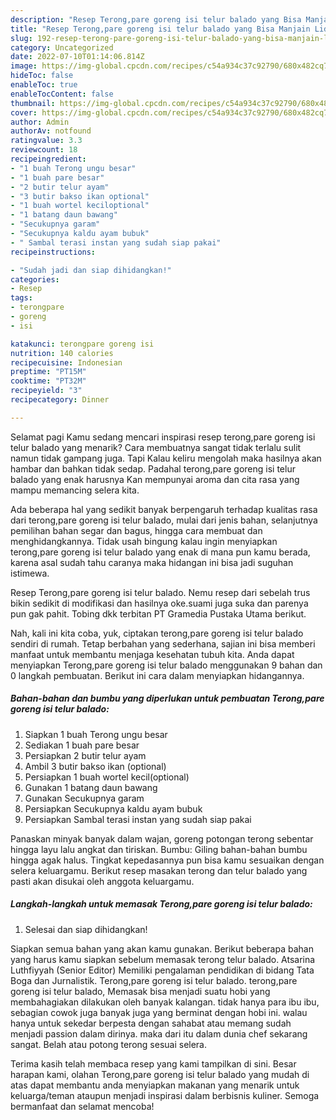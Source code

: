 ```yaml
---
description: "Resep Terong,pare goreng isi telur balado yang Bisa Manjain Lidah"
title: "Resep Terong,pare goreng isi telur balado yang Bisa Manjain Lidah"
slug: 192-resep-terong-pare-goreng-isi-telur-balado-yang-bisa-manjain-lidah
category: Uncategorized
date: 2022-07-10T01:14:06.814Z
image: https://img-global.cpcdn.com/recipes/c54a934c37c92790/680x482cq70/terongpare-goreng-isi-telur-balado-foto-resep-utama.jpg
hideToc: false
enableToc: true
enableTocContent: false
thumbnail: https://img-global.cpcdn.com/recipes/c54a934c37c92790/680x482cq70/terongpare-goreng-isi-telur-balado-foto-resep-utama.jpg
cover: https://img-global.cpcdn.com/recipes/c54a934c37c92790/680x482cq70/terongpare-goreng-isi-telur-balado-foto-resep-utama.jpg
author: Admin
authorAv: notfound
ratingvalue: 3.3
reviewcount: 18
recipeingredient:
- "1 buah Terong ungu besar"
- "1 buah pare besar"
- "2 butir telur ayam"
- "3 butir bakso ikan optional"
- "1 buah wortel keciloptional"
- "1 batang daun bawang"
- "Secukupnya garam"
- "Secukupnya kaldu ayam bubuk"
- " Sambal terasi instan yang sudah siap pakai"
recipeinstructions:

- "Sudah jadi dan siap dihidangkan!"
categories:
- Resep
tags:
- terongpare
- goreng
- isi

katakunci: terongpare goreng isi 
nutrition: 140 calories
recipecuisine: Indonesian
preptime: "PT15M"
cooktime: "PT32M"
recipeyield: "3"
recipecategory: Dinner

---
```



Selamat pagi Kamu sedang mencari inspirasi resep terong,pare goreng isi telur balado yang menarik? Cara membuatnya sangat tidak terlalu sulit namun tidak gampang juga. Tapi Kalau keliru mengolah maka hasilnya akan hambar dan bahkan tidak sedap. Padahal terong,pare goreng isi telur balado yang enak harusnya Kan mempunyai aroma dan cita rasa yang mampu memancing selera kita.


Ada beberapa hal yang sedikit banyak berpengaruh terhadap kualitas rasa dari terong,pare goreng isi telur balado, mulai dari jenis bahan, selanjutnya pemilihan bahan segar dan bagus, hingga cara membuat dan menghidangkannya. Tidak usah bingung kalau ingin menyiapkan terong,pare goreng isi telur balado yang enak di mana pun kamu berada, karena asal sudah tahu caranya maka hidangan ini bisa jadi suguhan istimewa.

Resep Terong,pare goreng isi telur balado. Nemu resep dari sebelah trus bikin sedikit di modifikasi dan hasilnya oke.suami juga suka dan parenya pun gak pahit. Tobing dkk terbitan PT Gramedia Pustaka Utama berikut.


Nah, kali ini kita coba, yuk, ciptakan terong,pare goreng isi telur balado sendiri di rumah. Tetap berbahan yang sederhana, sajian ini bisa memberi manfaat untuk membantu menjaga kesehatan tubuh kita. Anda dapat menyiapkan Terong,pare goreng isi telur balado menggunakan 9 bahan dan 0 langkah pembuatan. Berikut ini cara dalam menyiapkan hidangannya.

<!--inarticleads1-->

##### Bahan-bahan dan bumbu yang diperlukan untuk pembuatan Terong,pare goreng isi telur balado:

1. Siapkan 1 buah Terong ungu besar
1. Sediakan 1 buah pare besar
1. Persiapkan 2 butir telur ayam
1. Ambil 3 butir bakso ikan (optional)
1. Persiapkan 1 buah wortel kecil(optional)
1. Gunakan 1 batang daun bawang
1. Gunakan Secukupnya garam
1. Persiapkan Secukupnya kaldu ayam bubuk
1. Persiapkan  Sambal terasi instan yang sudah siap pakai


Panaskan minyak banyak dalam wajan, goreng potongan terong sebentar hingga layu lalu angkat dan tiriskan. Bumbu: Giling bahan-bahan bumbu hingga agak halus. Tingkat kepedasannya pun bisa kamu sesuaikan dengan selera keluargamu. Berikut resep masakan terong dan telur balado yang pasti akan disukai oleh anggota keluargamu. 

<!--inarticleads2-->

##### Langkah-langkah untuk memasak Terong,pare goreng isi telur balado:


1. Selesai dan siap dihidangkan!

Siapkan semua bahan yang akan kamu gunakan. Berikut beberapa bahan yang harus kamu siapkan sebelum memasak terong telur balado. Atsarina Luthfiyyah (Senior Editor) Memiliki pengalaman pendidikan di bidang Tata Boga dan Jurnalistik. Terong,pare goreng isi telur balado. terong,pare goreng isi telur balado, Memasak bisa menjadi suatu hobi yang membahagiakan dilakukan oleh banyak kalangan. tidak hanya para ibu ibu, sebagian cowok juga banyak juga yang berminat dengan hobi ini. walau hanya untuk sekedar berpesta dengan sahabat atau memang sudah menjadi passion dalam dirinya. maka dari itu dalam dunia chef sekarang sangat. Belah atau potong terong sesuai selera. 

Terima kasih telah membaca resep yang kami tampilkan di sini. Besar harapan kami, olahan Terong,pare goreng isi telur balado yang mudah di atas dapat membantu anda menyiapkan makanan yang menarik untuk keluarga/teman ataupun menjadi inspirasi dalam berbisnis kuliner. Semoga bermanfaat dan selamat mencoba!
